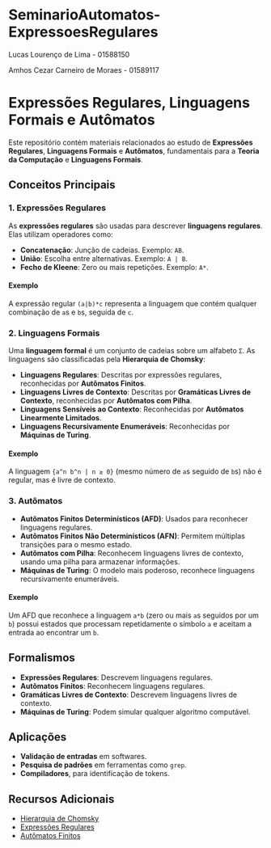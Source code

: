 # SeminarioAutomatos-ExpressoesRegulares

Lucas Lourenço de Lima - 01588150

Amhos Cezar Carneiro de Moraes - 01589117



# Expressões Regulares, Linguagens Formais e Autômatos

Este repositório contém materiais relacionados ao estudo de **Expressões Regulares**, **Linguagens Formais** e **Autômatos**, fundamentais para a **Teoria da Computação** e **Linguagens Formais**.

## Conceitos Principais

### 1. Expressões Regulares
As **expressões regulares** são usadas para descrever **linguagens regulares**. Elas utilizam operadores como:

- **Concatenação**: Junção de cadeias. Exemplo: `AB`.
- **União**: Escolha entre alternativas. Exemplo: `A | B`.
- **Fecho de Kleene**: Zero ou mais repetições. Exemplo: `A*`.

#### Exemplo
A expressão regular `(a|b)*c` representa a linguagem que contém qualquer combinação de `a`s e `b`s, seguida de `c`.

### 2. Linguagens Formais
Uma **linguagem formal** é um conjunto de cadeias sobre um alfabeto `Σ`. As linguagens são classificadas pela **Hierarquia de Chomsky**:

- **Linguagens Regulares**: Descritas por expressões regulares, reconhecidas por **Autômatos Finitos**.
- **Linguagens Livres de Contexto**: Descritas por **Gramáticas Livres de Contexto**, reconhecidas por **Autômatos com Pilha**.
- **Linguagens Sensíveis ao Contexto**: Reconhecidas por **Autômatos Linearmente Limitados**.
- **Linguagens Recursivamente Enumeráveis**: Reconhecidas por **Máquinas de Turing**.

#### Exemplo
A linguagem `{a^n b^n | n ≥ 0}` (mesmo número de `a`s seguido de `b`s) não é regular, mas é livre de contexto.

### 3. Autômatos
- **Autômatos Finitos Determinísticos (AFD)**: Usados para reconhecer linguagens regulares.
- **Autômatos Finitos Não Determinísticos (AFN)**: Permitem múltiplas transições para o mesmo estado.
- **Autômatos com Pilha**: Reconhecem linguagens livres de contexto, usando uma pilha para armazenar informações.
- **Máquinas de Turing**: O modelo mais poderoso, reconhece linguagens recursivamente enumeráveis.

#### Exemplo
Um AFD que reconhece a linguagem `a*b` (zero ou mais `a`s seguidos por um `b`) possui estados que processam repetidamente o símbolo `a` e aceitam a entrada ao encontrar um `b`.

## Formalismos
- **Expressões Regulares**: Descrevem linguagens regulares.
- **Autômatos Finitos**: Reconhecem linguagens regulares.
- **Gramáticas Livres de Contexto**: Descrevem linguagens livres de contexto.
- **Máquinas de Turing**: Podem simular qualquer algoritmo computável.

## Aplicações
- **Validação de entradas** em softwares.
- **Pesquisa de padrões** em ferramentas como `grep`.
- **Compiladores**, para identificação de tokens.

## Recursos Adicionais
- [Hierarquia de Chomsky](https://en.wikipedia.org/wiki/Chomsky_hierarchy)
- [Expressões Regulares](https://en.wikipedia.org/wiki/Regular_expression)
- [Autômatos Finitos](https://en.wikipedia.org/wiki/Finite-state_machine)
